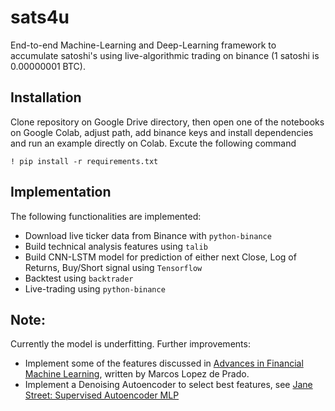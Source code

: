 # sats4u

End-to-end Machine-Learning and Deep-Learning framework to accumulate satoshi's using live-algorithmic trading on binance (1 satoshi is 0.00000001 BTC).

## Installation
Clone repository on Google Drive directory, then open one of the notebooks on Google Colab, adjust path, add binance keys and install dependencies and run an example directly on Colab.
Excute the following command
```
! pip install -r requirements.txt
```

## Implementation
The following functionalities are implemented:
* Download live ticker data from Binance with `python-binance`
* Build technical analysis features using `talib`
* Build CNN-LSTM model for prediction of either next Close, Log of Returns, Buy/Short signal using `Tensorflow`
* Backtest using `backtrader`
* Live-trading using `python-binance`

## Note:
Currently the model is underfitting.
Further improvements:
* Implement some of the features discussed in
[Advances in Financial Machine Learning](https://www.amazon.co.jp/Advances-Financial-Machine-Learning-English-ebook/dp/B079KLDW21), written by Marcos Lopez de Prado.
* Implement a Denoising Autoencoder to select best features, see [Jane Street: Supervised Autoencoder MLP
](https://www.kaggle.com/code/gogo827jz/jane-street-supervised-autoencoder-mlp/notebook)

